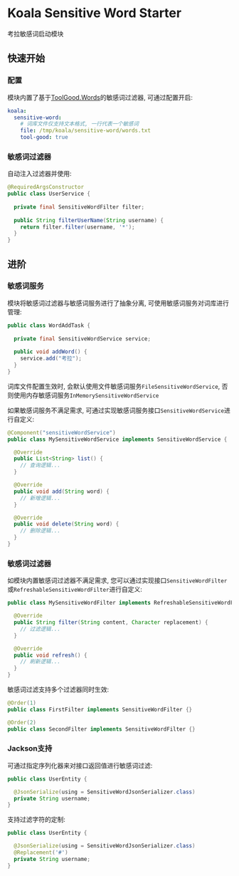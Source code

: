 # Koala Sensitive Word Starter

考拉敏感词启动模块

## 快速开始

### 配置

模块内置了基于[ToolGood.Words](https://github.com/toolgood/ToolGood.Words)的敏感词过滤器, 可通过配置开启:

```yaml
koala:
  sensitive-word:
    # 词库文件仅支持文本格式, 一行代表一个敏感词
    file: /tmp/koala/sensitive-word/words.txt
    tool-good: true
```

### 敏感词过滤器

自动注入过滤器并使用:

```java
@RequiredArgsConstructor
public class UserService {
    
  private final SensitiveWordFilter filter;
    
  public String filterUserName(String username) {
    return filter.filter(username, '*');
  }
}
```

## 进阶

### 敏感词服务

模块将敏感词过滤器与敏感词服务进行了抽象分离, 可使用敏感词服务对词库进行管理:

```java
public class WordAddTask {
    
  private final SensitiveWordService service;
    
  public void addWord() {
    service.add("考拉");
  }
}
```

词库文件配置生效时, 会默认使用文件敏感词服务`FileSensitiveWordService`, 否则使用内存敏感词服务`InMemorySensitiveWordService`

如果敏感词服务不满足需求, 可通过实现敏感词服务接口`SensitiveWordService`进行自定义:

```java
@Component("sensitiveWordService")
public class MySensitiveWordService implements SensitiveWordService {

  @Override
  public List<String> list() {
    // 查询逻辑...
  }

  @Override
  public void add(String word) {
    // 新增逻辑...
  }

  @Override
  public void delete(String word) {
    // 删除逻辑...
  }
}
```

### 敏感词过滤器

如模块内置敏感词过滤器不满足需求, 您可以通过实现接口`SensitiveWordFilter`或`RefreshableSensitiveWordFilter`进行自定义:

```java
public class MySensitiveWordFilter implements RefreshableSensitiveWordFilter {

  @Override
  public String filter(String content, Character replacement) {
    // 过滤逻辑...
  }

  @Override
  public void refresh() {
    // 刷新逻辑...
  }
}
```

敏感词过滤支持多个过滤器同时生效:

```java
@Order(1)
public class FirstFilter implements SensitiveWordFilter {}

@Order(2)
public class SecondFilter implements SensitiveWordFilter {}
```

### Jackson支持

可通过指定序列化器来对接口返回值进行敏感词过滤:

```java
public class UserEntity {

  @JsonSerialize(using = SensitiveWordJsonSerializer.class)
  private String username;
}
```

支持过滤字符的定制:

```java
public class UserEntity {

  @JsonSerialize(using = SensitiveWordJsonSerializer.class)
  @Replacement('#')
  private String username;
}
```
